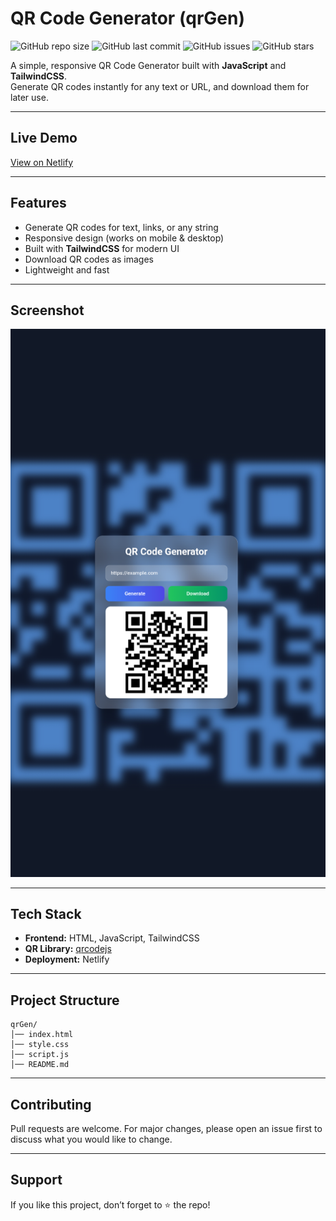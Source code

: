 
#  QR Code Generator (qrGen)

![GitHub repo size](https://img.shields.io/github/repo-size/nishuR31/qrGen?color=blue&label=Repo%20Size&logo=github)
![GitHub last commit](https://img.shields.io/github/last-commit/nishuR31/qrGen?color=purple&logo=git)
![GitHub issues](https://img.shields.io/github/issues/nishuR31/qrGen?color=red&logo=github)
![GitHub stars](https://img.shields.io/github/stars/nishuR31/qrGen?style=social)

A simple, responsive QR Code Generator built with **JavaScript** and **TailwindCSS**.  
Generate QR codes instantly for any text or URL, and download them for later use.  

---

##  Live Demo  
 [View on Netlify](https://qrgen.netlify.app)

---

##  Features
- Generate QR codes for text, links, or any string
- Responsive design (works on mobile & desktop)
- Built with **TailwindCSS** for modern UI
- Download QR codes as images
- Lightweight and fast

---

##  Screenshot

![Homepage](logo.png)  


---

##  Tech Stack
- **Frontend:** HTML, JavaScript, TailwindCSS  
- **QR Library:** [qrcodejs](https://github.com/davidshimjs/qrcodejs)  
- **Deployment:** Netlify  


---

##  Project Structure

```
qrGen/
│── index.html
│── style.css
│── script.js
│── README.md
```

---

##  Contributing

Pull requests are welcome. For major changes, please open an issue first to discuss what you would like to change.



---

##  Support

If you like this project, don’t forget to ⭐ the repo!

